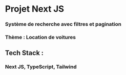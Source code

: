 # Projet Next JS

### Système de recherche avec filtres et pagination

### Thème : Location de voitures

## Tech Stack :

### Next JS, TypeScript, Tailwind
